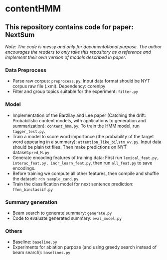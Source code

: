 # contentHMM
## This repository contains code for paper: NextSum
*Note: The code is messy and only for documentational purpose. The author encourages the readers to only take this repository as a reference and implement their own version of models described in paper.*

### Data Preprocess
* Parse raw corpus: `preprocess.py`. Input data format should be NYT corpus raw file (.xml). Dependency: corenlpy
* Filter and group topics suitable for the experiment: `filter.py`

### Model
* Implementation of the Barzilay and Lee paper (Catching the drift: Probabilistic content models, with applications to generation and summarization): `content_hmm.py`. To train the HMM model, run `tagger_test.py`.
* Train a model to score word importance (the probability of the target word appearing in a summary): `attention_like_bilstm_wv.py`. Input data should be plain txt files. Then make predictions on NYT dataset:`pred_M.py`
* Generate encoding features of training data: First run `lexical_feat.py, interac_feat.py, incr_learn_feat.py`, then run `all_feat.py` to save encodings.
* Before training we compute all other features, then compile and shuffle the dataset: `rdn_sample_cand.py`
* Train the classification model for next sentence prediction: `ffnn_binclassif.py`

### Summary generation
* Beam search to generate summary: `generate.py`
* Code to evaluate generated summary: `eval_model.py`

### Others
* Baseline: `baseline.py`
* Experiments for ablation purpose (and using greedy search instead of beam search): `baselines.py`
